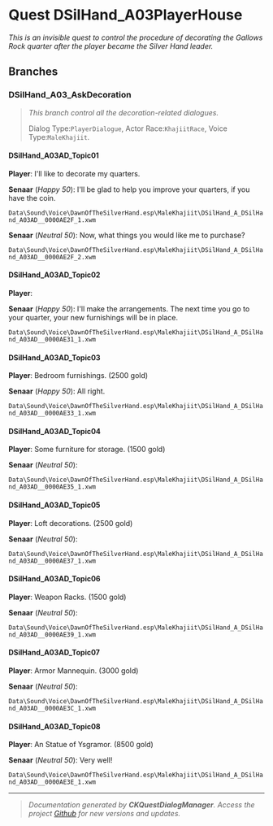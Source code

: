 # Quest DSilHand_A03PlayerHouse

_This is an invisible quest to control the procedure of decorating the Gallows Rock quarter after the player became the Silver Hand leader._

## Branches
### DSilHand_A03_AskDecoration
> _This branch control all the decoration-related dialogues._
> 
> Dialog Type:``PlayerDialogue``, Actor Race:``KhajiitRace``, Voice Type:``MaleKhajiit``.

#### DSilHand_A03AD_Topic01

**Player**: I'll like to decorate my quarters.

**Senaar** (*Happy 50*): I'll be glad to help you improve your quarters, if you have the coin.     

``Data\Sound\Voice\DawnOfTheSilverHand.esp\MaleKhajiit\DSilHand_A_DSilHand_A03AD__0000AE2F_1.xwm``    

**Senaar** (*Neutral 50*): Now, what things you would like me to purchase?     

``Data\Sound\Voice\DawnOfTheSilverHand.esp\MaleKhajiit\DSilHand_A_DSilHand_A03AD__0000AE2F_2.xwm``    


#### DSilHand_A03AD_Topic02

**Player**: 

**Senaar** (*Happy 50*): I'll make the arrangements. The next time you go to your quarter, your new furnishings will be in place.    

``Data\Sound\Voice\DawnOfTheSilverHand.esp\MaleKhajiit\DSilHand_A_DSilHand_A03AD__0000AE31_1.xwm``    


#### DSilHand_A03AD_Topic03

**Player**: Bedroom furnishings. (2500 gold)

**Senaar** (*Happy 50*): All right.    

``Data\Sound\Voice\DawnOfTheSilverHand.esp\MaleKhajiit\DSilHand_A_DSilHand_A03AD__0000AE33_1.xwm``    


#### DSilHand_A03AD_Topic04

**Player**: Some furniture for storage. (1500 gold)

**Senaar** (*Neutral 50*):      

``Data\Sound\Voice\DawnOfTheSilverHand.esp\MaleKhajiit\DSilHand_A_DSilHand_A03AD__0000AE35_1.xwm``    


#### DSilHand_A03AD_Topic05

**Player**: Loft decorations. (2500 gold)

**Senaar** (*Neutral 50*):      

``Data\Sound\Voice\DawnOfTheSilverHand.esp\MaleKhajiit\DSilHand_A_DSilHand_A03AD__0000AE37_1.xwm``    


#### DSilHand_A03AD_Topic06

**Player**: Weapon Racks. (1500 gold)

**Senaar** (*Neutral 50*):      

``Data\Sound\Voice\DawnOfTheSilverHand.esp\MaleKhajiit\DSilHand_A_DSilHand_A03AD__0000AE39_1.xwm``    


#### DSilHand_A03AD_Topic07

**Player**: Armor Mannequin. (3000 gold)

**Senaar** (*Neutral 50*):      

``Data\Sound\Voice\DawnOfTheSilverHand.esp\MaleKhajiit\DSilHand_A_DSilHand_A03AD__0000AE3C_1.xwm``    


#### DSilHand_A03AD_Topic08

**Player**: An Statue of Ysgramor. (8500 gold)

**Senaar** (*Neutral 50*): Very well!    

``Data\Sound\Voice\DawnOfTheSilverHand.esp\MaleKhajiit\DSilHand_A_DSilHand_A03AD__0000AE3E_1.xwm``    





*****

> _Documentation generated by **CKQuestDialogManager**. Access the project <a href="https://github.com/AndersonPaschoalon/CreationKit-DialogDocGen.git" target="_blank">Github</a> for new versions and updates._

